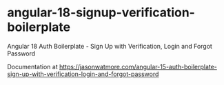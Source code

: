 # angular-18-signup-verification-boilerplate

Angular 18 Auth Boilerplate - Sign Up with Verification, Login and Forgot Password

Documentation at https://jasonwatmore.com/angular-15-auth-boilerplate-sign-up-with-verification-login-and-forgot-password
